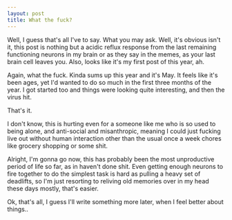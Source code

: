```yaml
---
layout: post
title: What the fuck?
---
```

Well, I guess that's all I've to say. What you may ask. Well, it's obvious isn't it, this post is nothing but a acidic reflux response from the last remaining functioning neurons in my brain or as they say in the memes, as your last brain cell leaves you. Also, looks like it's my first post of this year, ah. 

Again, what the fuck. Kinda sums up this year and it's May. It feels like it's been ages, yet I'd wanted to do so much in the first three months of the year. I got started too and things were looking quite interesting, and then the virus hit. 

That's it.

I don't know, this is hurting even for a someone like me who is so used to being alone, and anti-social and misanthropic, meaning I could just fucking live out without human interaction other than the usual once a week chores like grocery shopping or some shit. 

Alright, I'm gonna go now, this has probably been the most unproductive period of life so far, as in haven't done shit. Even getting enough neurons to fire together to do the simplest task is hard as pulling a heavy set of deadlifts, so I'm just resorting to reliving old memories over in my head these days mostly, that's easier. 

Ok, that's all, I guess I'll write something more later, when I feel better about things..

